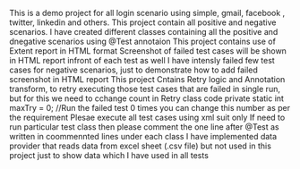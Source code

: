 This is a demo project for all login scenario using simple, gmail, facebook , twitter, linkedin and others. This project contain all positive and negative scenarios.
I have created different classes containing all the positive and dnegative scenarios using @Test annotaion
This project contains use of Extent report in HTML format
Screenshot of failed test cases will be shown in HTML report infront of each test as well
I have intensly failed few test cases for negative scenarios, just to demonstrate how to add failed screenshot in HTML report
This project Cntains Retry logic and Annotation transform, to retry executing those test cases that are failed in single run, but for this we need to cchange count in Retry class code 
    private static int maxTry = 0; //Run the failed test 0 times
    you can change this number as per the requirement
Plesae execute all test cases using xml suit only 
If need to run particular test class then please comment the one line after @Test as written in coommennted lines under each class
I have implemented data provider that reads data from excel sheet (.csv file) but not used in this project just to show data which I have used in all tests
